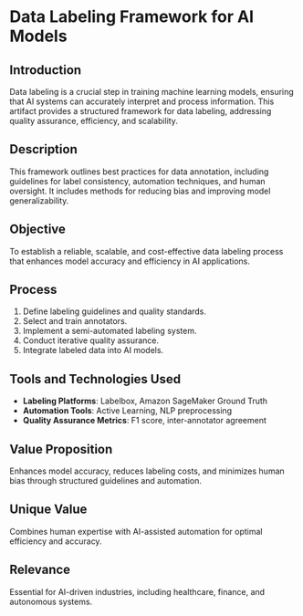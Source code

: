 # Data Labeling Framework for AI Models

## Introduction
Data labeling is a crucial step in training machine learning models, ensuring that AI systems can accurately interpret and process information. This artifact provides a structured framework for data labeling, addressing quality assurance, efficiency, and scalability.

## Description
This framework outlines best practices for data annotation, including guidelines for label consistency, automation techniques, and human oversight. It includes methods for reducing bias and improving model generalizability.

## Objective
To establish a reliable, scalable, and cost-effective data labeling process that enhances model accuracy and efficiency in AI applications.

## Process
1. Define labeling guidelines and quality standards.
2. Select and train annotators.
3. Implement a semi-automated labeling system.
4. Conduct iterative quality assurance.
5. Integrate labeled data into AI models.

## Tools and Technologies Used
- **Labeling Platforms**: Labelbox, Amazon SageMaker Ground Truth
- **Automation Tools**: Active Learning, NLP preprocessing
- **Quality Assurance Metrics**: F1 score, inter-annotator agreement

## Value Proposition
Enhances model accuracy, reduces labeling costs, and minimizes human bias through structured guidelines and automation.

## Unique Value
Combines human expertise with AI-assisted automation for optimal efficiency and accuracy.

## Relevance
Essential for AI-driven industries, including healthcare, finance, and autonomous systems.
